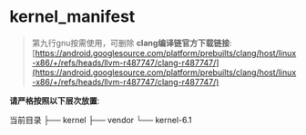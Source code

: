 # kernel_manifest
> 第九行gnu按需使用，可删除
**clang编译链官方下载链接**:  
[https://android.googlesource.com/platform/prebuilts/clang/host/linux-x86/+/refs/heads/llvm-r487747/clang-r487747/](https://android.googlesource.com/platform/prebuilts/clang/host/linux-x86/+/refs/heads/llvm-r487747/clang-r487747/)

**请严格按照以下层次放置**:

当前目录
├── kernel
├── vendor
└── kernel-6.1
